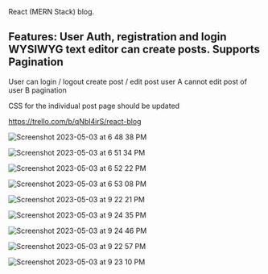 React (MERN Stack) blog.

Features:
User Auth, registration and login
WYSIWYG text editor can create posts.
Supports Pagination
--
User can login / logout 
create post / edit post
user A cannot edit post of user B
pagination



CSS for the individual post page should be updated


https://trello.com/b/qNbI4irS/react-blog

![Screenshot 2023-05-03 at 6 48 38 PM](https://user-images.githubusercontent.com/1120278/236068362-91f53431-f24a-4b76-b9e3-3b364805ecc7.png)

![Screenshot 2023-05-03 at 6 51 34 PM](https://user-images.githubusercontent.com/1120278/236068378-5e72ab05-7986-4ea3-b6b0-19f5d3561ef9.png)

![Screenshot 2023-05-03 at 6 52 22 PM](https://user-images.githubusercontent.com/1120278/236068390-a3eb509a-04af-4af5-936f-861beca0a7f4.png)

![Screenshot 2023-05-03 at 6 53 08 PM](https://user-images.githubusercontent.com/1120278/236068399-a347c86b-1e1a-4615-be33-1498ab8191e2.png)

![Screenshot 2023-05-03 at 9 22 21 PM](https://user-images.githubusercontent.com/1120278/236087023-cdfaa0f2-5e69-41d0-b681-9acfde7b0f60.png)

![Screenshot 2023-05-03 at 9 24 35 PM](https://user-images.githubusercontent.com/1120278/236087534-12fddec1-1a92-457d-bb5f-275f9775e787.png)

![Screenshot 2023-05-03 at 9 24 46 PM](https://user-images.githubusercontent.com/1120278/236087550-2a396952-7ac5-4d23-a661-486fbd430cbe.png)

![Screenshot 2023-05-03 at 9 22 57 PM](https://user-images.githubusercontent.com/1120278/236087045-b537351f-c821-4d07-b459-cebc8905e1a2.png)


![Screenshot 2023-05-03 at 9 23 10 PM](https://user-images.githubusercontent.com/1120278/236087055-c69e2292-9049-40d1-bf3f-a89b70d276d9.png)
